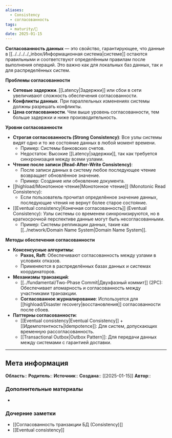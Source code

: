 ```yaml
---
aliases:
  - Consistency
  - согласованность
tags:
  - maturity/🌱
date: 2025-01-15
---
```

**Согласованность данных** — это свойство, гарантирующее, что данные в [[../../../../_inbox/Информационная система|системе]] остаются правильными и соответствуют определённым правилам после выполнения операций. Это важно как для локальных баз данных, так и для распределённых систем.

**Проблемы согласованности**
- **Сетевые задержки**. [[Latency|Задержки]] или сбои в сети увеличивают сложность обеспечения согласованности.
- **Конфликты данных**. При параллельных изменениях системы должны разрешать конфликты.
- **Цена согласованности**. Чем выше уровень согласованности, тем больше задержки и ниже производительность.

**Уровни согласованности**
- **Строгая согласованность (Strong Consistency)**: Все узлы системы видят одно и то же состояние данных в любой момент времени.
	- Пример: Системы банковских счетов.
	- Недостаток: Высокие [[Latency|задержки]], так как требуется синхронизация между всеми узлами.
- **Чтение после записи (Read-After-Write Consistency)**:
	- После записи данных в систему любое последующее чтение возвращает обновлённое значение.
	- Пример: Создание или обновление документа.
- [[highload/Монотонное чтение|Монотонное чтение]] (Monotonic Read Consistency):
	- Если пользователь прочитал определённое значение данных, последующие чтения не вернут более старое состояние.
- [[Еventual consistency|Конечная согласованность]] (Eventual Consistency): Узлы системы со временем синхронизируются, но в краткосрочной перспективе данные могут быть несогласованными.
	- Пример: Системы репликации данных, такие как [[../network/Domain Name System|Domain Name System]].

**Методы обеспечения согласованности**
- **Консенсусные алгоритмы**:
	- **Paxos, Raft**: Обеспечивают согласованность между узлами в условиях отказов.
	- Применяются в распределённых базах данных и системах координаторов.
- **Механизмы транзакций**:
	- [[../fundamental/Two-Phase Commit|Двухфазный коммит]] (2PC): Обеспечивает атомарность и согласованность между участниками транзакции.
	- **Согласованное журналирование**: Используется для [[highload/Disaster recovery|восстановления]] согласованности после сбоев.
- **Паттерны согласованности**:
	- [[Еventual consistency|Eventual Consistency]] + [[Идемпотентность|Idempotence]]: Для систем, допускающих временную рассогласованность.
	- [[Transactional Outbox|Outbox Pattern]]: Для передачи данных между системами с гарантией доставки.

***
## Мета информация
**Область**:: 
**Родитель**:: 
**Источник**:: 
**Создана**:: [[2025-01-15]]
**Автор**:: 
### Дополнительные материалы
- 

### Дочерние заметки
<!-- QueryToSerialize: LIST FROM [[]] WHERE contains(Родитель, this.file.link) or contains(parents, this.file.link) -->
<!-- SerializedQuery: LIST FROM [[]] WHERE contains(Родитель, this.file.link) or contains(parents, this.file.link) -->
- [[Согласованность транзакции БД (Сonsistency)]]
- [[Еventual consistency]]
<!-- SerializedQuery END -->

